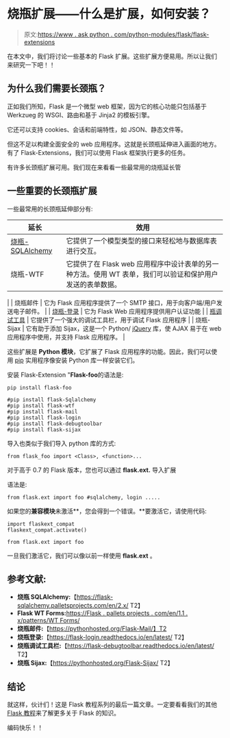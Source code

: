# 烧瓶扩展——什么是扩展，如何安装？

> 原文:[https://www . ask python . com/python-modules/flask/flask-extensions](https://www.askpython.com/python-modules/flask/flask-extensions)

在本文中，我们将讨论一些基本的 Flask 扩展。这些扩展方便易用。所以让我们来研究一下吧！！

## 为什么我们需要长颈瓶？

正如我们所知，Flask 是一个微型 web 框架，因为它的核心功能只包括基于 Werkzueg 的 WSGI、路由和基于 Jinja2 的模板引擎。

它还可以支持 cookies、会话和前端特性，如 JSON、静态文件等。

但这不足以构建全面安全的 web 应用程序。这就是长颈瓶延伸进入画面的地方。有了 Flask-Extensions，我们可以使用 Flask 框架执行更多的任务。

有许多长颈瓶扩展可用。我们现在来看看一些最常用的烧瓶延长管

## **一些重要的长颈瓶扩展**

一些最常用的长颈瓶延伸部分有:

| 延长 | 效用 |
| --- | --- |
| [烧瓶-SQLAlchemy](https://www.askpython.com/python-modules/flask/flask-postgresql) | 它提供了一个模型类型的接口来轻松地与数据库表进行交互。 |
| 烧瓶-WTF | 它提供了在 Flask web 应用程序中设计表单的另一种方法。使用 WT 表单，我们可以验证和保护用户发送的表单数据。
 |
| 烧瓶邮件 | 它为 Flask 应用程序提供了一个 SMTP 接口，用于向客户端/用户发送电子邮件。 |
| [烧瓶-登录](https://www.askpython.com/python-modules/flask/flask-user-authentication) | 它为 Flask Web 应用程序提供用户认证功能 |
| [瓶调试工具](https://www.askpython.com/python-modules/flask/flask-debug-mode) | 它提供了一个强大的调试工具栏，用于调试 Flask 应用程序 |
| 烧瓶-Sijax | 它有助于添加 Sijax，这是一个 Python/ [jQuery](https://jquery.com/) 库，使 AJAX 易于在 web 应用程序中使用，并支持 Flask 应用程序。 |

这些扩展是 **Python 模块**，它扩展了 Flask 应用程序的功能。因此，我们可以使用 [pip](https://www.askpython.com/python-modules/python-pip) 实用程序像安装 Python 库一样安装它们。

安装 Flask-Extension "**Flask-foo**的语法是:

```
pip install flask-foo

#pip install flask-Sqlalchemy
#pip install flask-wtf
#pip install flask-mail
#pip install flask-login
#pip install flask-debugtoolbar
#pip install flask-sijax

```

导入也类似于我们导入 python 库的方式:

```
from flask_foo import <Class>, <function>...

```

对于高于 0.7 的 Flask 版本，您也可以通过 **flask.ext.** 导入扩展

语法是:

```
from flask.ext import foo #sqlalchemy, login .....

```

如果您的**兼容模块**未激活**，您会得到一个错误。**要激活它，请使用代码:

```
import flaskext_compat
flaskext_compat.activate()

from flask.ext import foo

```

一旦我们激活它，我们可以像以前一样使用 **flask.ext** 。

## **参考文献:**

*   **烧瓶 SQLAlchemy:**【https://flask-sqlalchemy.palletsprojects.com/en/2.x/ T2】
*   **Flask WT Forms:**[https://Flask . pallets projects . com/en/1.1 . x/patterns/WT Forms/](https://flask.palletsprojects.com/en/1.1.x/patterns/wtforms/)
*   **烧瓶邮件:**【https://pythonhosted.org/Flask-Mail/】T2
*   **烧瓶登录:**【https://flask-login.readthedocs.io/en/latest/ T2】
*   **烧瓶调试工具栏:**【https://flask-debugtoolbar.readthedocs.io/en/latest/ T2】
*   **烧瓶 Sijax:**【https://pythonhosted.org/Flask-Sijax/ T2】

## **结论**

就这样，伙计们！这是 Flask 教程系列的最后一篇文章。一定要看看我们的其他 [Flask 教程](https://www.askpython.com/python-modules/flask)来了解更多关于 Flask 的知识。

编码快乐！！